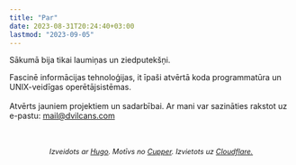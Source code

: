 ```yaml
---
title: "Par"
date: 2023-08-31T20:24:40+03:00
lastmod: "2023-09-05"
---
```

Sākumā bija tikai laumiņas un ziedputekšņi.

Fascinē informācijas tehnoloģijas, it īpaši atvērtā koda programmatūra un UNIX-veidīgas operētājsistēmas.<br><br>
Atvērts jauniem projektiem un sadarbībai. Ar mani var sazināties rakstot uz e-pastu: mail@dvilcans.com
<br>
<br>
<br>
<p style="text-align:center;font-size:0.9em"><i>Izveidots ar <a href=https://gohugo.io/>Hugo</a>. Motīvs no <a href=https://github.com/zwbetz-gh/cupper-hugo-theme>Cupper</a>. Izvietots uz <a href=https://www.cloudflare.com/>Cloudflare.</a></i></p>

